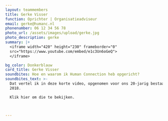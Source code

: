 ```yaml
---
layout: teammembers
title: Gerke Visser
function: Oprichter | Organisatieadviseur
email: gerke@humanc.nl
phonenumber: 06 12 34 56 78
photo_url: /assets/images/upload/gerke.jpg
photo_description: gerke
summary: |+
  <iframe width="420" height="230" frameborder="0"
  src="https://www.youtube.com/embed/e1c3Un6oGeQ">
  </iframe>

bg_color: Donkerblauw
card_title: Gerke Visser
soundbites: Hoe en waarom ik Human Connection heb opgericht?
soundbites_text: >-
  Dat vertel ik ​in deze korte video, opgenomen voor ons 20-jarig bestaan in
  2018. ​

  Klik hier om die te bekijken.​


  ​
---
```

